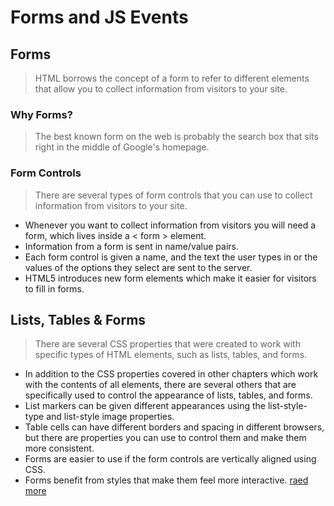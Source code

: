 # Forms and JS Events
## Forms
> HTML borrows the concept of a form to refer to different
elements that allow you to collect information from visitors to
your site.
### Why Forms?
> The best known form on the web is probably
the search box that sits right in the middle of
Google's homepage. 
### Form Controls
> There are several types of form controls that
you can use to collect information from visitors
to your site.

+ Whenever you want to collect information from
visitors you will need a form, which lives inside a
< form > element.
+ Information from a form is sent in name/value pairs.
+ Each form control is given a name, and the text the
user types in or the values of the options they select
are sent to the server.
+ HTML5 introduces new form elements which make it
easier for visitors to fill in forms.

## Lists, Tables & Forms
> There are several CSS properties that
were created to work with specific types
of HTML elements, such as lists, tables,
and forms.
+ In addition to the CSS properties covered in other
chapters which work with the contents of all elements,
there are several others that are specifically used to
control the appearance of lists, tables, and forms.
+ List markers can be given different appearances
using the list-style-type and list-style image
properties.
+ Table cells can have different borders and spacing in
different browsers, but there are properties you can
use to control them and make them more consistent.
+ Forms are easier to use if the form controls are
vertically aligned using CSS.
+ Forms benefit from styles that make them feel more
interactive.
[raed more](https://wtf.tw/ref/duckett.pdf)

